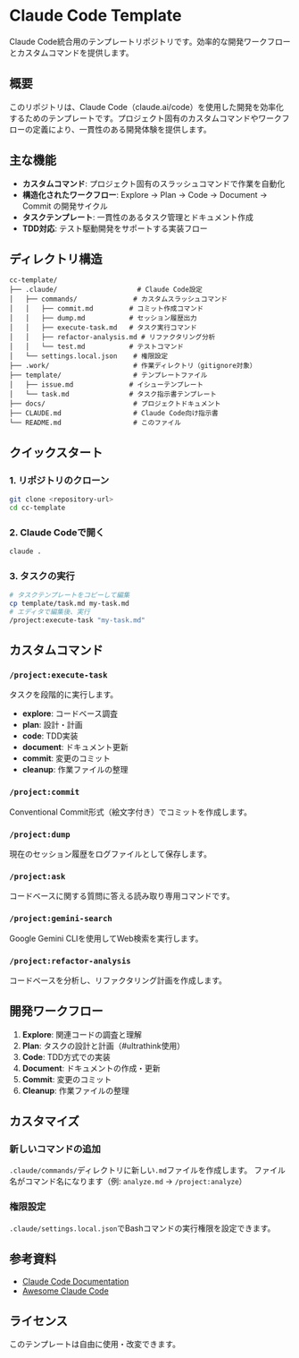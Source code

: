 # Claude Code Template

Claude Code統合用のテンプレートリポジトリです。効率的な開発ワークフローとカスタムコマンドを提供します。

## 概要

このリポジトリは、Claude Code（claude.ai/code）を使用した開発を効率化するためのテンプレートです。プロジェクト固有のカスタムコマンドやワークフローの定義により、一貫性のある開発体験を提供します。

## 主な機能

- **カスタムコマンド**: プロジェクト固有のスラッシュコマンドで作業を自動化
- **構造化されたワークフロー**: Explore → Plan → Code → Document → Commit の開発サイクル
- **タスクテンプレート**: 一貫性のあるタスク管理とドキュメント作成
- **TDD対応**: テスト駆動開発をサポートする実装フロー

## ディレクトリ構造

```
cc-template/
├── .claude/                    # Claude Code設定
│   ├── commands/              # カスタムスラッシュコマンド
│   │   ├── commit.md         # コミット作成コマンド
│   │   ├── dump.md           # セッション履歴出力
│   │   ├── execute-task.md   # タスク実行コマンド
│   │   ├── refactor-analysis.md # リファクタリング分析
│   │   └── test.md           # テストコマンド
│   └── settings.local.json    # 権限設定
├── .work/                     # 作業ディレクトリ（gitignore対象）
├── template/                  # テンプレートファイル
│   ├── issue.md              # イシューテンプレート
│   └── task.md               # タスク指示書テンプレート
├── docs/                      # プロジェクトドキュメント
├── CLAUDE.md                  # Claude Code向け指示書
└── README.md                  # このファイル
```

## クイックスタート

### 1. リポジトリのクローン
```bash
git clone <repository-url>
cd cc-template
```

### 2. Claude Codeで開く
```bash
claude .
```

### 3. タスクの実行
```bash
# タスクテンプレートをコピーして編集
cp template/task.md my-task.md
# エディタで編集後、実行
/project:execute-task "my-task.md"
```

## カスタムコマンド

### `/project:execute-task`
タスクを段階的に実行します。
- **explore**: コードベース調査
- **plan**: 設計・計画
- **code**: TDD実装
- **document**: ドキュメント更新
- **commit**: 変更のコミット
- **cleanup**: 作業ファイルの整理

### `/project:commit`
Conventional Commit形式（絵文字付き）でコミットを作成します。

### `/project:dump`
現在のセッション履歴をログファイルとして保存します。

### `/project:ask`
コードベースに関する質問に答える読み取り専用コマンドです。

### `/project:gemini-search`
Google Gemini CLIを使用してWeb検索を実行します。

### `/project:refactor-analysis`
コードベースを分析し、リファクタリング計画を作成します。

## 開発ワークフロー

1. **Explore**: 関連コードの調査と理解
2. **Plan**: タスクの設計と計画（#ultrathink使用）
3. **Code**: TDD方式での実装
4. **Document**: ドキュメントの作成・更新
5. **Commit**: 変更のコミット
6. **Cleanup**: 作業ファイルの整理

## カスタマイズ

### 新しいコマンドの追加
`.claude/commands/`ディレクトリに新しい`.md`ファイルを作成します。
ファイル名がコマンド名になります（例: `analyze.md` → `/project:analyze`）

### 権限設定
`.claude/settings.local.json`でBashコマンドの実行権限を設定できます。

## 参考資料

- [Claude Code Documentation](https://docs.anthropic.com/en/docs/claude-code)
- [Awesome Claude Code](https://github.com/hesreallyhim/awesome-claude-code)

## ライセンス

このテンプレートは自由に使用・改変できます。